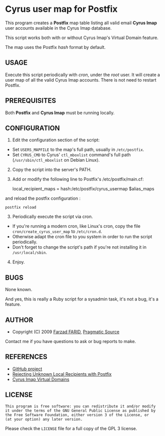 Cyrus user map for Postfix
==========================

This program creates a **Postfix** map table listing all valid email **Cyrus Imap**
user accounts available in the Cyrus Imap database.

This script works both with or without Cyrus Imap's Virtual Domain
feature.

The map uses the Postfix *hash* format by default.


USAGE
-----

Execute this script periodically with *cron*, under the *root* user.
It will create a user map of all the valid Cyrus Imap accounts. There is
not need to restart Postfix.

PREREQUISITES
-------------

Both **Postfix** and **Cyrus Imap** must be running locally.

CONFIGURATION
-------------

1) Edit the configuration section of the script:

* Set `USERS_MAPFILE` to the map's full path, usually in `/etc/postfix`.
* Set `CYRUS_CMD` to Cyrus' `ctl_mboxlist` command's full path (`/usr/sbin/ctl_mboxlist`
  on Debian Linux).

2) Copy the script into the server's PATH.

3) Add or modify the following line to Postfix's /etc/postfix/main.cf:

    local_recipient_maps = hash:/etc/postfix/cyrus_usermap $alias_maps

and reload the postfix configuration :

    postfix reload

3) Periodically execute the script via cron.

* If you're running a modern cron, like Linux's cron, copy the file
  `cron/create_cyrus_user_map` to `/etc/cron.d`.
* Otherwise adapt the cron file to you system in order to run the script
  periodically.
* Don't forget to change the script's path if you're not installing it in
  `/usr/local/sbin`.

4) Enjoy.


BUGS
----

None known.

And yes, this is really a Ruby script for a sysadmin task, it's not a bug, it's a feature.

AUTHOR
------

* Copyright (C) 2009 [Farzad FARID](mailto:ffarid@pragmatic-source.com), [Pragmatic Source](http://www.pragmatic-source.com/)

Contact me if you have questions to ask or bug reports to make.

REFERENCES
----------

* [GitHub project](http://github.com/Farzy/cyrus-user-map/)
* [Rejecting Unknown Local Recipients with Postfix](http://www.postfix.org/LOCAL_RECIPIENT_README.html)
* [Cyrus Imap Virtual Domains](http://cyrusimap.web.cmu.edu/imapd/install-virtdomains.html)

LICENSE
-------

    This program is free software: you can redistribute it and/or modify
    it under the terms of the GNU General Public License as published by
    the Free Software Foundation, either version 3 of the License, or
    (at your option) any later version.

Please check the `LICENSE` file for a full copy of the GPL 3 license.
